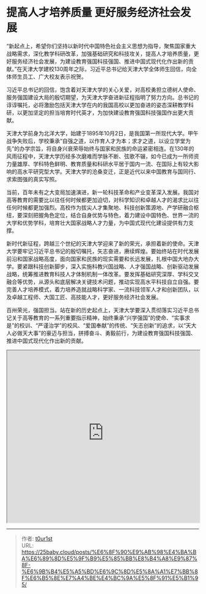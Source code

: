 # 提高人才培养质量 更好服务经济社会发展


“新起点上，希望你们坚持以新时代中国特色社会主义思想为指导，聚焦国家重大战略需求，深化教学科研改革，加强基础研究和科技攻关，提高人才培养质量，更好服务经济社会发展，为建设教育强国科技强国、推进中国式现代化作出新的贡献。”在天津大学建校130周年之际，习近平总书记给天津大学全体师生回信，向全体师生员工、广大校友表示祝贺。

习近平总书记的回信，饱含着对天津大学的关心关爱，对高校勇担立德树人使命、服务强国建设大局的殷切期望，为天津大学奋进新征程指明了努力方向。总书记的谆谆嘱托，必将激励包括天津大学在内的我国高校以更加奋进的姿态深耕教学科研，以更加坚定的担当培育时代英才，为加快建设教育强国科技强国作出更大贡献。

天津大学前身为北洋大学，始建于1895年10月2日，是我国第一所现代大学。甲午战争失败后，学校秉承“自强之道，以作育人才为本；求才之道，以设立学堂为先”的办学宗旨，将自身兴衰荣辱始终与国家和民族的命运紧密相连。在130年的风雨征程中，天津大学历经多次磨难而学脉不断、弦歌不辍，如今已成为一所师资力量雄厚、学科特色鲜明、教育质量和科研水平居于国内一流、在国际上有较大影响的高水平研究型大学。天津大学的沧桑变迁，正是近代以来中国教育与国同行、求索图强的真实写照。

当前，百年未有之大变局加速演进，新一轮科技革命和产业变革深入发展。我国对高等教育的需要比以往任何时候都更加迫切，对科学知识和卓越人才的渴求比以往任何时候都更加强烈。高校作为拔尖人才集聚地、科技创新策源地、产学研融合枢纽，要深刻把握角色定位，结合自身优势与特色，着力建设中国特色、世界一流的大学和优势学科，培育壮大国家战略人才力量，为中国式现代化建设提供有力支撑。

新时代新征程，跨越三个世纪的天津大学迎来了新的荣光，承担着新的使命。天津大学要牢记习近平总书记的殷切嘱托，矢志奋进，赓续辉煌。要始终站在时代发展前沿和国家战略高度，面向国家和民族的现实需要和长远发展，扎根中国大地办大学。要紧跟科技创新脚步，深入实施科教兴国战略、人才强国战略、创新驱动发展战略，统筹推进教育科技人才体制机制一体改革。要发挥基础研究深厚、学科交叉融合等优势，从源头和底层解决关键技术问题，推动实现高水平科技自立自强。要完善人才培养模式，着力培养造就战略科学家、一流科技领军人才和创新团队，以及卓越工程师、大国工匠、高技能人才，更好服务经济社会发展。

百卅荣光，强国担当。站在新的历史起点上，天津大学要深入贯彻落实习近平总书记关于高等教育的一系列重要指示精神，始终秉承“兴学强国”的使命、“实事求是”的校训、“严谨治学”的校风、“爱国奉献”的传统、“矢志创新”的追求，以“天大人必做天大事”的豪迈与担当，拼搏奋斗、勇毅前行，为建设教育强国科技强国、推进中国式现代化作出新的贡献。

<iframe
    width="100%"
    height="450"
    src="https://content-static.cctvnews.cctv.com/snow-book/index.html?item_id=1495949955379947807"
></iframe>

---

> 作者: [t0ur1st](https://github.com/tyd2000)  
> URL: https://25baby.cloud/posts/%E6%8F%90%E9%AB%98%E4%BA%BA%E6%89%8D%E5%9F%B9%E5%85%BB%E8%B4%A8%E9%87%8F-%E6%9B%B4%E5%A5%BD%E6%9C%8D%E5%8A%A1%E7%BB%8F%E6%B5%8E%E7%A4%BE%E4%BC%9A%E5%8F%91%E5%B1%95/  

